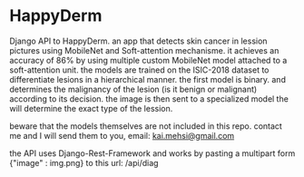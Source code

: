 # HappyDerm
Django API to HappyDerm. an app that detects skin cancer in lession pictures using MobileNet and Soft-attention mechanisme.
it achieves an accuracy of 86% by using multiple custom MobileNet model attached to a soft-attention unit. 
the models are trained on the ISIC-2018 dataset to differentiate lesions in a hierarchical manner. 
the first model is binary. and determines the malignancy of the lesion (is it benign or malignant)
according to its decision. the image is then sent to a specialized model the will determine the exact type of the lession.

beware that the models themselves are not included in this repo. contact me and I will send them to you, email: kai.mehsi@gmail.com

the API uses Django-Rest-Framework and works by pasting a multipart form {"image" : img.png} to this url: /api/diag
